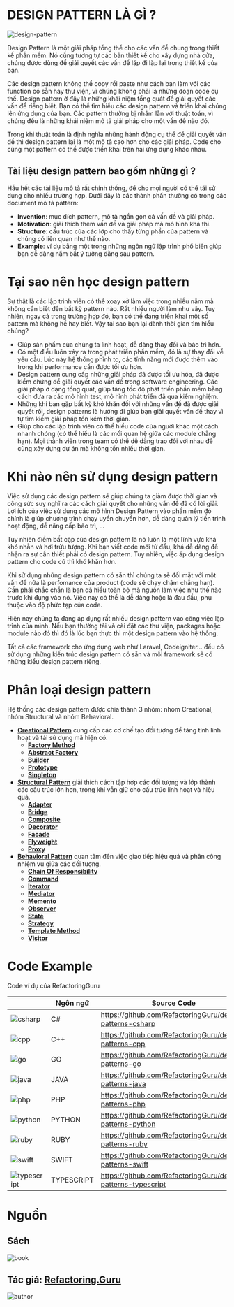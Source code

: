 # DESIGN PATTERN LÀ GÌ ?

![design-pattern](./assets/design-patterns.png)

Design Pattern là một giải pháp tổng thể cho các vấn đề chung trong thiết kế phần mềm. Nó cũng tương tự các bản thiết kế cho xây dựng nhà cửa, chúng được dùng để giải quyết các vấn đề lặp đi lặp lại trong thiết kế của bạn.

Các design pattern không thể copy rồi paste như cách bạn làm với các function có sẵn hay thư viện, vì chúng không phải là những đoạn code cụ thể. Design pattern ở đây là những khái niệm tổng quát để giải quyết các vấn đề riêng biệt. Bạn có thể tìm hiểu các design pattern và triển khai chúng lên ứng dụng của bạn. Các pattern thường bị nhầm lẫn với thuật toán, vì chúng đều là những khái niệm mô tả giải pháp cho một vấn đề nào đó. 

Trong khi thuật toán là định nghĩa những hành động cụ thể để giải quyết vấn đề thì design pattern lại là một mô tả cao hơn cho các giải pháp. Code cho cùng một pattern có thể được triển khai trên hai ứng dụng khác nhau.

## Tài liệu design pattern bao gồm những gì ?

Hầu hết các tài liệu mô tả rất chính thống, để cho mọi người có thể tái sử dụng cho nhiều trường hợp. Dưới đây là các thành phần thường có trong các document mô tả pattern:

- **Invention**: mục đích pattern, mô tả ngắn gọn cả vấn đề và giải pháp.
- **Motivation**: giải thích thêm vấn đề và giải pháp mà mô hình khả thi.
- **Structure**: cấu trúc của các lớp cho thấy từng phần của pattern và chúng có liên quan như thế nào.
- **Example**: ví dụ bằng một trong những ngôn ngữ lập trình phổ biến giúp bạn dễ dàng nắm bắt ý tưởng đằng sau pattern.

# Tại sao nên học design pattern

Sự thật là các lập trình viên có thể xoay xở làm việc trong nhiều năm mà không cần biết đến bất kỳ pattern nào. Rất nhiều người làm như vậy. Tuy nhiên, ngay cả trong trường hợp đó, bạn có thể đang triển khai một số pattern mà không hề hay biết. Vậy tại sao bạn lại dành thời gian tìm hiểu chúng?

- Giúp sản phẩm của chúng ta linh hoạt, dễ dàng thay đổi và bảo trì hơn.
- Có một điều luôn xảy ra trong phát triển phần mềm, đó là sự thay đổi về yêu cầu. Lúc này hệ thống phình to, các tính năng mới được thêm vào trong khi performance cần được tối ưu hơn.
- Design pattern cung cấp những giải pháp đã được tối ưu hóa, đã được kiểm chứng để giải quyết các vấn đề trong software engineering. Các giải pháp ở dạng tổng quát, giúp tăng tốc độ phát triển phần mềm bằng cách đưa ra các mô hình test, mô hình phát triển đã qua kiểm nghiệm.
- Những khi bạn gặp bất kỳ khó khăn đối với những vấn đề đã được giải quyết rồi, design patterns là hướng đi giúp bạn giải quyết vấn đề thay vì tự tìm kiếm giải pháp tốn kém thời gian.
- Giúp cho các lập trình viên có thể hiểu code của người khác một cách nhanh chóng (có thể hiểu là các mối quan hệ giữa các module chẳng hạn). Mọi thành viên trong team có thể dễ dàng trao đổi với nhau để cùng xây dựng dự án mà không tốn nhiều thời gian.

# Khi nào nên sử dụng design pattern

Việc sử dụng các design pattern sẽ giúp chúng ta giảm được thời gian và công sức suy nghĩ ra các cách giải quyết cho những vấn đề đã có lời giải. Lợi ích của việc sử dụng các mô hình Design Pattern vào phần mềm đó chính là giúp chương trình chạy uyển chuyển hơn, dễ dàng quản lý tiến trình hoạt động, dễ nâng cấp bảo trì, …

Tuy nhiên điểm bất cập của design pattern là nó luôn là một lĩnh vực khá khó nhằn và hơi trừu tượng. Khi bạn viết code mới từ đầu, khá dễ dàng để nhận ra sự cần thiết phải có design pattern. Tuy nhiên, việc áp dụng design pattern cho code cũ thì khó khăn hơn.

Khi sử dụng những design pattern có sẵn thì chúng ta sẽ đối mặt với một vấn đề nữa là perfomance của product (code sẽ chạy chậm chẳng hạn). Cần phải chắc chắn là bạn đã hiểu toàn bộ mã nguồn làm việc như thế nào trước khi đụng vào nó. Việc này có thể là dễ dàng hoặc là đau đầu, phụ thuộc vào độ phức tạp của code.

Hiện nay chúng ta đang áp dụng rất nhiều design pattern vào công việc lập trình của mình. Nếu bạn thường tải và cài đặt các thư viện, packages hoặc module nào đó thì đó là lúc bạn thực thi một design pattern vào hệ thống.

Tất cả các framework cho ứng dụng web như Laravel, Codeigniter… đều có sử dụng những kiến trúc design pattern có sẵn và mỗi framework sẽ có những kiểu design pattern riêng.

# Phân loại design pattern

Hệ thống các design pattern được chia thành 3 nhóm: nhóm Creational, nhóm Structural và nhóm Behavioral.

- [**Creational Pattern**](./creational-pattern) cung cấp các cơ chế tạo đối tượng để tăng tính linh hoạt và tái sử dụng mã hiện có.
    + [**Factory Method**](./creational-pattern/factory-method)
    + [**Abstract Factory**](./creational-pattern/abstract-factory)
    + [**Builder**](./creational-pattern/builder)
    + [**Prototype**](./creational-pattern/prototype)
    + [**Singleton**](./creational-pattern/singleton)
- [**Structural Pattern**](./structural-pattern) giải thích cách tập hợp các đối tượng và lớp thành các cấu trúc lớn hơn, trong khi vẫn giữ cho cấu trúc linh hoạt và hiệu quả.
    + [**Adapter**](./structural-pattern/adapter)
    + [**Bridge**](./structural-pattern/bridge)
    + [**Composite**](./structural-pattern/composite)
    + [**Decorator**](./structural-pattern/decorator)
    + [**Facade**](./structural-pattern/facade)
    + [**Flyweight**](./structural-pattern/flyweight)
    + [**Proxy**](./structural-pattern/proxy)
- [**Behavioral Pattern**](./behavioral-pattern) quan tâm đến việc giao tiếp hiệu quả và phân công nhiệm vụ giữa các đối tượng.
    + [**Chain Of Responsibility**](./behavioral-pattern/chain-of-responsibility)
    + [**Command**](./behavioral-pattern/command)
    + [**Iterator**](./behavioral-pattern/iterator)
    + [**Mediator**](./behavioral-pattern/mediator)
    + [**Memento**](./behavioral-pattern/memento)
    + [**Observer**](./behavioral-pattern/observer)
    + [**State**](./behavioral-pattern/state)
    + [**Strategy**](./behavioral-pattern/strategy)
    + [**Template Method**](./behavioral-pattern/template-method)
    + [**Visitor**](./behavioral-pattern/visitor)

# Code Example

Code ví dụ của RefactoringGuru

| | Ngôn ngữ | Source Code |
|-|----------|-------------|
|![csharp](./assets/csharp.png)| C# | https://github.com/RefactoringGuru/design-patterns-csharp |
|![cpp](./assets/cpp.png)| C++ | https://github.com/RefactoringGuru/design-patterns-cpp |
|![go](./assets/go.png)| GO | https://github.com/RefactoringGuru/design-patterns-go |
|![java](./assets/java.png)| JAVA | https://github.com/RefactoringGuru/design-patterns-java |
|![php](./assets/php.png)| PHP | https://github.com/RefactoringGuru/design-patterns-php |
|![python](./assets/python.png)| PYTHON | https://github.com/RefactoringGuru/design-patterns-python |
|![ruby](./assets/ruby.png)| RUBY | https://github.com/RefactoringGuru/design-patterns-ruby |
|![swift](./assets/swift.png)| SWIFT | https://github.com/RefactoringGuru/design-patterns-swift |
|![typescript](./assets/typescript.png)| TYPESCRIPT | https://github.com/RefactoringGuru/design-patterns-typescript |


# Nguồn

## Sách 

![book](./assets/book.png)

## Tác giả: [Refactoring.Guru](https://refactoring.guru)

![author](./assets/author.png)